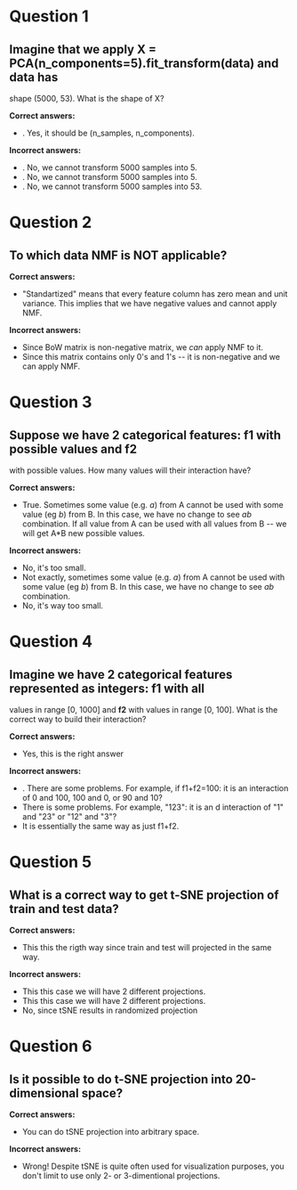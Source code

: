 # Question 1

## Imagine that we apply X = PCA(n_components=5).fit_transform(data) and data has
shape (5000, 53). What is the shape of X?

**Correct answers:**

* . Yes, it should be (n_samples, n_components).

**Incorrect answers:**

* . No, we cannot transform 5000 samples into 5.
* . No, we cannot transform 5000 samples into 5.
* . No, we cannot transform 5000 samples into 53.

# 



# Question 2

## To which data NMF is NOT applicable?

**Correct answers:**

* "Standartized" means that every feature column has zero mean and unit variance.
This implies that we have negative values and cannot apply NMF.

**Incorrect answers:**

* Since BoW matrix is non-negative matrix, we *can* apply NMF to it.
* Since this matrix contains only 0's and 1's -- it is non-negative and we can
apply NMF.





# Question 3

## Suppose we have 2 categorical features:  **f1** with  possible values and **f2**
with  possible values. How many values will their interaction have?

**Correct answers:**

* True. Sometimes some value (e.g. *a*) from A cannot be used with some value (eg
*b*) from B. In this case, we have no change to see *ab* combination. If all
value from A can be used with all values from B -- we will get A*B new possible
values.

**Incorrect answers:**

* No, it's too small.
* Not exactly, sometimes some value (e.g. *a*) from A cannot be used with some
value (eg *b*) from B. In this case, we have no change to see *ab* combination.
* No, it's way too small.

# 



# Question 4

## Imagine we have 2 categorical features represented as integers:  **f1** with all
values in range [0, 1000] and **f2** with values in range [0, 100]. What is the
correct way to build their interaction?

**Correct answers:**

* Yes, this is the right answer

**Incorrect answers:**

* . There are some problems. For example, if f1+f2=100: it is an interaction of 0
and 100, 100 and 0, or 90 and 10?
* There is some problems. For example, "123": it is an d interaction of "1" and
"23" or "12" and "3"?
* It is essentially the same way as just f1+f2.

# 



# Question 5

## What is a correct way to get t-SNE projection of train and test data?

**Correct answers:**

* This this the rigth way since train and test will projected in the same way.

**Incorrect answers:**

* This this case we will have 2 different projections.
* This this case we will have 2 different projections.
* No, since tSNE results in randomized projection

# 



# Question 6

## Is it possible to do t-SNE projection into 20-dimensional space?

**Correct answers:**

* You can do tSNE projection into arbitrary space.

**Incorrect answers:**

* Wrong! Despite tSNE is quite often used for visualization purposes, you don't
limit to use only 2- or 3-dimentional projections.
